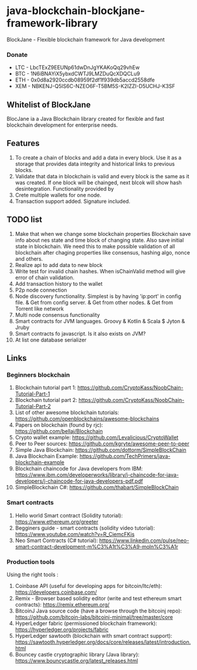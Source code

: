 # java-blockchain-blockjane-framework-library
BlockJane - Flexible blockchain framework for Java development

### Donate
* LTC - LbcTExZ9EEUNp61dwDnJgYKAKoQq29vhEw
* BTC - 1N6iBNAYiX5ybxdCWTJ9LMZDuQcXDQCLu9
* ETH - 0x0d8a2920ccdb08959f2df1f939db5accd2558dfe
* XEM - NBKENJ-Q5IS6C-NZEO6F-T5BM5S-K2IZZI-D5UCHJ-K3SF

## Whitelist of BlockJane
BlocJane ia a Java Blockchain library created for flexible and fast blockchain development for enterprise needs.

## Features
1. To create a chain of blocks and add a data in every block. Use it as a storage that provides data integrity and historical links to previous blocks.
2. Validate that data in blockchain is valid and every block is the same as it was created. If one block will be chainged, next blcok will show hash desintegration. Functionality provided by
3. Crete multiple wallets for one node. 
4. Transaction support added. Signature included.

## TODO list
1. Make that when we change some blockchain properties Blockchain save info about nes state and time block of changing state. Also save initial state in blockchain. We need this to make possible validation of all blockchain after chaging properties like consensus, hashing algo, nonce and others.
2. Realize api to add data to new block
3. Write test for invalid chain hashes. When isChainValid method will give error of chain validation.
4. Add transaction history to the wallet
5. P2p node connection 
6. Node discovery functionality. Simplest is by having 'ip:port' in config file. & Get from config server. & Get from other nodes. & Get from Torrent like network
7. Multi node consensus functionality
8. Smart contracts for JVM languages. Groovy & Kotlin & Scala $ Jyton & Jruby
9. Smart contracts fo javascript. Is it also exists on JVM?
10. At list one database serializer


## Links

### Beginners blockchain
1. Blockchain tutorial part 1: https://github.com/CryptoKass/NoobChain-Tutorial-Part-1
2. Blockchain tutorial part 2: https://github.com/CryptoKass/NoobChain-Tutorial-Part-2
3. List of other awesome blockchain tutorials: https://github.com/openblockchains/awesome-blockchains
4. Papers on blockchain (found by rjc): https://github.com/bellaj/Blockchain
5. Crypto wallet example: https://github.com/Levalicious/CryptoWallet
6. Peer to Peer sources: https://github.com/kgryte/awesome-peer-to-peer
7. Simple Java Blockchain: https://github.com/dottorm/SimpleBlockChain
8. Java Blockchain Example: https://github.com/TechPrimers/java-blockchain-example
9. Blockchain chaincode for Java developers from IBM: https://www.ibm.com/developerworks/library/j-chaincode-for-java-developers/j-chaincode-for-java-developers-pdf.pdf
10. SimpleBlockchain C#: https://github.com/thabart/SimpleBlockChain 

### Smart contracts
1. Hello world Smart contract (Solidity tutorial): https://www.ethereum.org/greeter
2. Begginers guide - smart contracts (solidity video tutorial): https://www.youtube.com/watch?v=R_CiemcFKis
3. Neo Smart Contracts (C# tutorial): https://www.linkedin.com/pulse/neo-smart-contract-development-m%C3%A1t%C3%A9-moln%C3%A1r

### Production tools
Using the right tools : 
1. Coinbase API (useful for developing apps for bitcoin/ltc/eth): https://developers.coinbase.com/
2. Remix - Browser based solidity editor (write and test ethereum smart contracts): https://remix.ethereum.org/
3. BitcoinJ Java source code (have a browse through the bitcoinj repo): https://github.com/bitcoin-labs/bitcoinj-minimal/tree/master/core
4. HyperLedger fabric (permissioned blockchain framework): https://hyperledger.org/projects/fabric
5. HyperLedger sawtooth (blockchain with smart contract support): https://sawtooth.hyperledger.org/docs/core/releases/latest/introduction.html
6. Bouncey castle cryptographic library (Java library): https://www.bouncycastle.org/latest_releases.html



